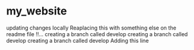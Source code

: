 # my_website

updating changes locally
Reaplacing this with something else on the readme file !!...
creating a branch called develop
creating a branch called develop
creating a branch called develop
Adding this line
